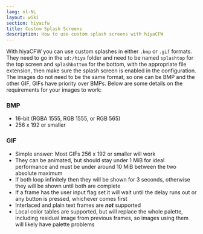 ```yaml
---
lang: nl-NL
layout: wiki
section: hiyacfw
title: Custom Splash Screens
description: How to use custom splash screens with hiyaCFW
---
```


With hiyaCFW you can use custom splashes in either `.bmp` or `.gif` formats. They need to go in the `sd:/hiya` folder and need to be named `splashtop` for the top screen and `splashbottom` for the bottom, with the appropriate file extension, then make sure the splash screen is enabled in the configuration. The images do not need to be the same format, so one can be BMP and the other GIF, GIFs have priority over BMPs. Below are some details on the requirements for your images to work:

### BMP
- 16-bit (RGBA 1555, RGB 1555, or RGB 565)
- 256 x 192 or smaller

### GIF
- Simple answer: Most GIFs 256 x 192 or smaller will work
- They can be animated, but should stay under 1 MiB for ideal performance and must be under around 10 MiB between the two absolute maximum
- If both loop infinitely then they will be shown for 3 seconds, otherwise they will be shown until both are complete
- If a frame has the user input flag set it will wait until the delay runs out or any button is pressed, whichever comes first
- Interlaced and plain text frames are ***not*** supported
- Local color tables are supported, but will replace the whole palette, including residual image from previous frames, so images using them will likely have palette problems
